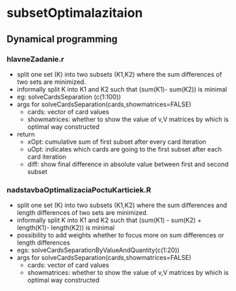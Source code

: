 # subsetOptimalazitaion
## Dynamical programming
### hlavneZadanie.r
- split one set (K) into two subsets (K1,K2) where the sum differences of two sets are minimized. 
- informally split K into K1 and K2 such that (sum(K1)- sum(K2)) is minimal
- eg: solveCardsSeparation (c(1:100))
- args for solveCardsSeparation(cards,showmatrices=FALSE)
  - cards: vector of card values
  - showmatrices: whether to show the value of v,V matrices by which is optimal way constructed
- return 
  - xOpt: cumulative sum of first subset after every card iteration
  - uOpt: indicates which cards are going to the first subset after each card iteration
  - diff: show final difference in absolute value between first and second subset
### nadstavbaOptimalizaciaPoctuKarticiek.R
- split one set (K) into two subsets (K1,K2) where the sum differences and length differences of two sets are minimized.
- informally split K into K1 and K2 such that (sum(K1) - sum(K2) + length(K1)- length(K2)) is minimal
- possibility to add weights whether to focus more on sum differences or length differences 
- egs: solveCardsSeparationByValueAndQuantity(c(1:20))
- args for solveCardsSeparation(cards,showmatrices=FALSE)
  - cards: vector of card values
  - showmatrices: whether to show the value of v,V matrices by which is optimal way constructed
